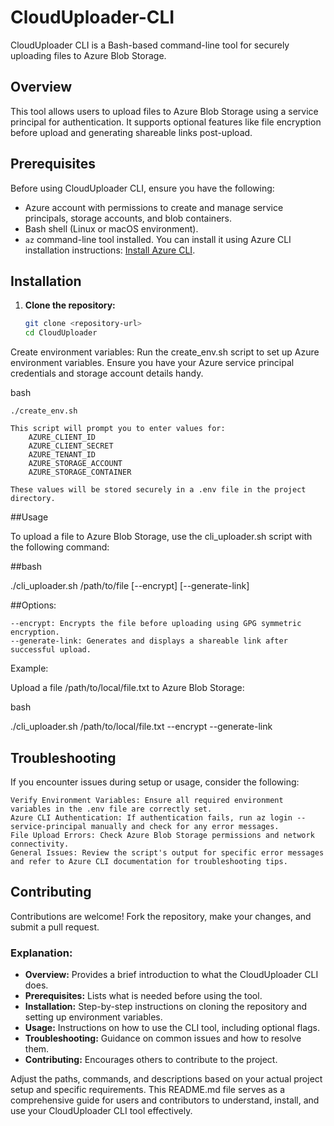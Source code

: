 # CloudUploader-CLI

CloudUploader CLI is a Bash-based command-line tool for securely uploading files to Azure Blob Storage.

## Overview

This tool allows users to upload files to Azure Blob Storage using a service principal for authentication. It supports optional features like file encryption before upload and generating shareable links post-upload.

## Prerequisites

Before using CloudUploader CLI, ensure you have the following:

- Azure account with permissions to create and manage service principals, storage accounts, and blob containers.
- Bash shell (Linux or macOS environment).
- `az` command-line tool installed. You can install it using Azure CLI installation instructions: [Install Azure CLI](https://docs.microsoft.com/cli/azure/install-azure-cli).

## Installation

1. **Clone the repository:**
   ```bash
   git clone <repository-url>
   cd CloudUploader

Create environment variables:
Run the create_env.sh script to set up Azure environment variables. Ensure you have your Azure service principal credentials and storage account details handy.

bash

    ./create_env.sh

    This script will prompt you to enter values for:
        AZURE_CLIENT_ID
        AZURE_CLIENT_SECRET
        AZURE_TENANT_ID
        AZURE_STORAGE_ACCOUNT
        AZURE_STORAGE_CONTAINER

    These values will be stored securely in a .env file in the project directory.

##Usage

To upload a file to Azure Blob Storage, use the cli_uploader.sh script with the following command:

##bash

./cli_uploader.sh /path/to/file [--encrypt] [--generate-link]

##Options:

    --encrypt: Encrypts the file before uploading using GPG symmetric encryption.
    --generate-link: Generates and displays a shareable link after successful upload.

Example:

Upload a file /path/to/local/file.txt to Azure Blob Storage:

bash

./cli_uploader.sh /path/to/local/file.txt --encrypt --generate-link

## Troubleshooting

If you encounter issues during setup or usage, consider the following:

    Verify Environment Variables: Ensure all required environment variables in the .env file are correctly set.
    Azure CLI Authentication: If authentication fails, run az login --service-principal manually and check for any error messages.
    File Upload Errors: Check Azure Blob Storage permissions and network connectivity.
    General Issues: Review the script's output for specific error messages and refer to Azure CLI documentation for troubleshooting tips.

## Contributing

Contributions are welcome! Fork the repository, make your changes, and submit a pull request.

### Explanation:

- **Overview:** Provides a brief introduction to what the CloudUploader CLI does.
- **Prerequisites:** Lists what is needed before using the tool.
- **Installation:** Step-by-step instructions on cloning the repository and setting up environment variables.
- **Usage:** Instructions on how to use the CLI tool, including optional flags.
- **Troubleshooting:** Guidance on common issues and how to resolve them.
- **Contributing:** Encourages others to contribute to the project.

Adjust the paths, commands, and descriptions based on your actual project setup and specific requirements. This README.md file serves as a comprehensive guide for users and contributors to understand, install, and use your CloudUploader CLI tool effectively.

